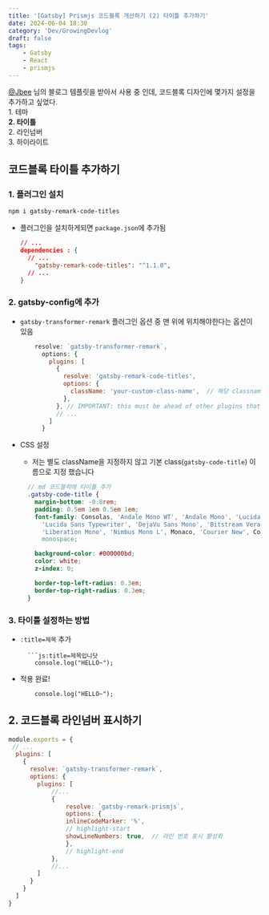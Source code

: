 ```yaml
---
title: '[Gatsby] Prismjs 코드블록 개선하기 (2) 타이틀 추가하기'
date: 2024-06-04 18:30
category: 'Dev/GrowingDevlog'
draft: false
tags:
    - Gatsby
    - React
    - prismjs
---
```

<aside>
<a href="https://github.com/JaeYeopHan">@Jbee</a> 님의 블로그 템플릿을 받아서 사용 중 인데, 코드블록 디자인에 몇가지 설정을 추가하고 싶었다.  <br/>
1. 테마 <br/>
<b>2. 타이틀</b> <br/>
2. 라인넘버 <br/>
3. 하이라이트  <br/>
</aside>

## 코드블록 타이틀 추가하기
### 1. 플러그인 설치
  ```bash
  npm i gatsby-remark-code-titles
  ```

* 플러그인을 설치하게되면 `package.json`에 추가됨
  ```json:title=package.json
  // ...
  dependencies : {
    // ...
      "gatsby-remark-code-titles": "^1.1.0",
    // ...
  }
  ```

### 2. gatsby-config에 추가
* `gatsby-transformer-remark` 플러그인 옵션 중 맨 위에 위치해야한다는 옵션이 있음
  ```js:title=gatsby-config.js
      resolve: `gatsby-transformer-remark`,
        options: {
          plugins: [
            {
              resolve: 'gatsby-remark-code-titles',
              options: {
                className: 'your-custom-class-name',  // 해당 classname으로 css설정 가능!
              },
            }, // IMPORTANT: this must be ahead of other plugins that use code blocks
            // ...
          ]
        }
  ```

* CSS 설정
  * 저는 별도 className을 지정하지 않고 기본 class(`gatsby-code-title`) 이름으로 지정 했습니다

  ```css:title=style/code.scss
    // md 코드블럭에 타이틀 추가
    .gatsby-code-title {
      margin-bottom: -0.8rem;
      padding: 0.5em 1em 0.5em 1em;
      font-family: Consolas, 'Andale Mono WT', 'Andale Mono', 'Lucida Console',
        'Lucida Sans Typewriter', 'DejaVu Sans Mono', 'Bitstream Vera Sans Mono',
        'Liberation Mono', 'Nimbus Mono L', Monaco, 'Courier New', Courier,
        monospace;

      background-color: #000000bd;
      color: white;
      z-index: 0;

      border-top-left-radius: 0.3em;
      border-top-right-radius: 0.3em;
    }
  ```

### 3. 타이틀 설정하는 방법
* `:title=제목` 추가
  ```text
    ```js:title=제목입니닷
      console.log("HELLO~");
  ```
* 적용 완료!

  ```js:title=제목입니닷
      console.log("HELLO~");
  ```
## 2. 코드블록 라인넘버 표시하기

```js:title=gatsby-config.js
module.exports = {
 // ...
  plugins: [
    {
      resolve: `gatsby-transformer-remark`,
      options: {
        plugins: [
            //...
            {
                resolve: `gatsby-remark-prismjs`,
                options: {
                inlineCodeMarker: '%',
                // highlight-start
                showLineNumbers: true,  // 라인 번호 표시 활성화 
                },
                // highlight-end
            },
            //...
        ]
      }
    }
  ]
}
```
